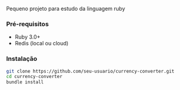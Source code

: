 Pequeno projeto para estudo da linguagem ruby 

### Pré-requisitos
- Ruby 3.0+
- Redis (local ou cloud)

### Instalação
```bash
git clone https://github.com/seu-usuario/currency-converter.git
cd currency-converter
bundle install
